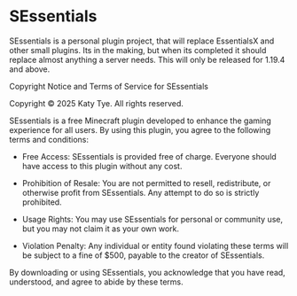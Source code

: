 # SEssentials
 SEssentials is a personal plugin project, that will replace EssentialsX and other small plugins. Its in the making, but when its completed it should replace almost anything a server needs. This will only be released for 1.19.4 and above.

Copyright Notice and Terms of Service for SEssentials

Copyright © 2025 Katy Tye. All rights reserved.

SEssentials is a free Minecraft plugin developed to enhance the gaming experience for all users.
By using this plugin, you agree to the following terms and conditions:

- Free Access: SEssentials is provided free of charge. Everyone should have access to this plugin without any cost.

- Prohibition of Resale: You are not permitted to resell, redistribute, or otherwise profit from SEssentials. Any attempt to do so is strictly prohibited.

- Usage Rights: You may use SEssentials for personal or community use, but you may not claim it as your own work.

- Violation Penalty: Any individual or entity found violating these terms will be subject to a fine of $500, payable to the creator of SEssentials.


By downloading or using SEssentials, you acknowledge that you have read, understood,
and agree to abide by these terms.
